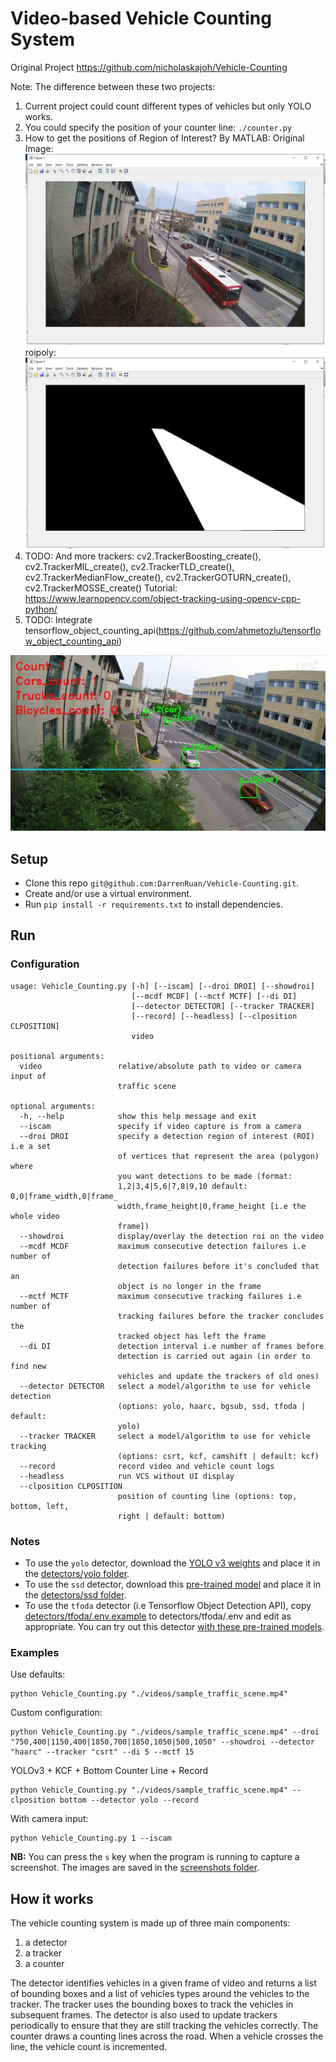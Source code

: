 # Video-based Vehicle Counting System
Original Project https://github.com/nicholaskajoh/Vehicle-Counting

Note: The difference between these two projects:
1. Current project could count different types of vehicles but only YOLO works.
2. You could specify the position of your counter line: `./counter.py`
3. How to get the positions of Region of Interest?
By MATLAB:
Original Image:
![](original_image.jpg)
roipoly:
![](image_ROI.jpg)
4. TODO: And more trackers: cv2.TrackerBoosting_create(), cv2.TrackerMIL_create(), cv2.TrackerTLD_create(), cv2.TrackerMedianFlow_create(), cv2.TrackerGOTURN_create(), cv2.TrackerMOSSE_create()
Tutorial: https://www.learnopencv.com/object-tracking-using-opencv-cpp-python/
5. TODO: Integrate tensorflow_object_counting_api(https://github.com/ahmetozlu/tensorflow_object_counting_api)

![](Hamburg_Hall.jpg)

## Setup
- Clone this repo `git@github.com:DarrenRuan/Vehicle-Counting.git`.
- Create and/or use a virtual environment.
- Run `pip install -r requirements.txt` to install dependencies.

## Run

### Configuration
```
usage: Vehicle_Counting.py [-h] [--iscam] [--droi DROI] [--showdroi]
                           [--mcdf MCDF] [--mctf MCTF] [--di DI]
                           [--detector DETECTOR] [--tracker TRACKER]
                           [--record] [--headless] [--clposition CLPOSITION]
                           video

positional arguments:
  video                 relative/absolute path to video or camera input of
                        traffic scene

optional arguments:
  -h, --help            show this help message and exit
  --iscam               specify if video capture is from a camera
  --droi DROI           specify a detection region of interest (ROI) i.e a set
                        of vertices that represent the area (polygon) where
                        you want detections to be made (format:
                        1,2|3,4|5,6|7,8|9,10 default: 0,0|frame_width,0|frame_
                        width,frame_height|0,frame_height [i.e the whole video
                        frame])
  --showdroi            display/overlay the detection roi on the video
  --mcdf MCDF           maximum consecutive detection failures i.e number of
                        detection failures before it's concluded that an
                        object is no longer in the frame
  --mctf MCTF           maximum consecutive tracking failures i.e number of
                        tracking failures before the tracker concludes the
                        tracked object has left the frame
  --di DI               detection interval i.e number of frames before
                        detection is carried out again (in order to find new
                        vehicles and update the trackers of old ones)
  --detector DETECTOR   select a model/algorithm to use for vehicle detection
                        (options: yolo, haarc, bgsub, ssd, tfoda | default:
                        yolo)
  --tracker TRACKER     select a model/algorithm to use for vehicle tracking
                        (options: csrt, kcf, camshift | default: kcf)
  --record              record video and vehicle count logs
  --headless            run VCS without UI display
  --clposition CLPOSITION
                        position of counting line (options: top, bottom, left,
                        right | default: bottom)
```

### Notes
- To use the `yolo` detector, download the [YOLO v3 weights](https://pjreddie.com/media/files/yolov3.weights) and place it in the [detectors/yolo folder](/detectors/yolo).
- To use the `ssd` detector, download this [pre-trained model](https://drive.google.com/file/d/0BzKzrI_SkD1_WVVTSmQxU0dVRzA/view) and place it in the [detectors/ssd folder](/detectors/ssd).
- To use the `tfoda` detector (i.e Tensorflow Object Detection API), copy [detectors/tfoda/.env.example](/detectors/tfoda/.env.example) to detectors/tfoda/.env and edit as appropriate. You can try out this detector [with these pre-trained models](https://github.com/opencv/opencv/wiki/TensorFlow-Object-Detection-API#use-existing-config-file-for-your-model).

### Examples
Use defaults:

```
python Vehicle_Counting.py "./videos/sample_traffic_scene.mp4"
```

Custom configuration:

```
python Vehicle_Counting.py "./videos/sample_traffic_scene.mp4" --droi "750,400|1150,400|1850,700|1850,1050|500,1050" --showdroi --detector "haarc" --tracker "csrt" --di 5 --mctf 15
```

YOLOv3 + KCF + Bottom Counter Line + Record
```
python Vehicle_Counting.py "./videos/sample_traffic_scene.mp4" --clposition bottom --detector yolo --record
```

With camera input:

```
python Vehicle_Counting.py 1 --iscam
```

__NB:__ You can press the `s` key when the program is running to capture a screenshot. The images are saved in the [screenshots folder](/screenshots).

## How it works
The vehicle counting system is made up of three main components: 
1. a detector
2. a tracker
3. a counter

The detector identifies vehicles in a given frame of video and returns a list of bounding boxes and a list of vehicles types around the vehicles to the tracker. The tracker uses the bounding boxes to track the vehicles in subsequent frames. The detector is also used to update trackers periodically to ensure that they are still tracking the vehicles correctly. The counter draws a counting lines across the road. When a vehicle crosses the line, the vehicle count is incremented.
